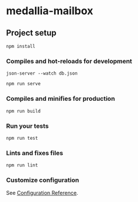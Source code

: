 # medallia-mailbox

## Project setup

```
npm install
```

### Compiles and hot-reloads for development

```
json-server --watch db.json
```

```
npm run serve
```

### Compiles and minifies for production

```
npm run build
```

### Run your tests

```
npm run test
```

### Lints and fixes files

```
npm run lint
```

### Customize configuration

See [Configuration Reference](https://cli.vuejs.org/config/).
